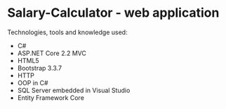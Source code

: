 # Salary-Calculator - web application

Technologies, tools  and knowledge used: 
- C# 
- ASP.NET Core 2.2 MVC
- HTML5
- Bootstrap 3.3.7
- HTTP
- OOP in C#
- SQL Server embedded in Visual Studio
- Entity Framework Core
